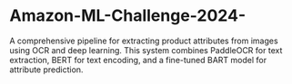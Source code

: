 # Amazon-ML-Challenge-2024-
A comprehensive pipeline for extracting product attributes from images using OCR and deep learning. This system combines PaddleOCR for text extraction, BERT for text encoding, and a fine-tuned BART model for attribute prediction.
